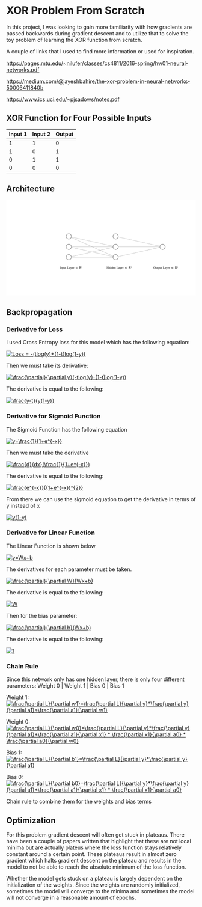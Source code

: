 # XOR Problem From Scratch

In this project, I was looking to gain more familiarity with how gradients are passed backwards during gradient descent and to utilize that to solve the toy problem of learning the XOR function from scratch.


A couple of links that I used to find more information or used for inspiration.

https://pages.mtu.edu/~nilufer/classes/cs4811/2016-spring/hw01-neural-networks.pdf

https://medium.com/@jayeshbahire/the-xor-problem-in-neural-networks-50006411840b

https://www.ics.uci.edu/~pjsadows/notes.pdf

## XOR Function for Four Possible Inputs
| Input 1 | Input 2 | Output |
|---------|---------|--------|
|    1    |    1    |    0   |
|    1    |    0    |    1   |
|    0    |    1    |    1   |
|    0    |    0    |    0   |

## Architecture
![alt text](nn.svg)
## Backpropagation

### Derivative for Loss

I used Cross Entropy loss for this model which has the following equation:

<a href="https://www.codecogs.com/eqnedit.php?latex=Loss&space;=&space;-(tlog(y)&plus;(1-t)log(1-y))" target="_blank"><img src="https://latex.codecogs.com/gif.latex?Loss&space;=&space;-(tlog(y)&plus;(1-t)log(1-y))" title="Loss = -(tlog(y)+(1-t)log(1-y))" /></a>

Then we must take its derivative:

<a href="https://www.codecogs.com/eqnedit.php?latex=\frac{\partial}{\partial&space;y}(-tlog(y)-(1-t)log(1-y))" target="_blank"><img src="https://latex.codecogs.com/gif.latex?\frac{\partial}{\partial&space;y}(-tlog(y)-(1-t)log(1-y))" title="\frac{\partial}{\partial y}(-tlog(y)-(1-t)log(1-y))" /></a>

The derivative is equal to the following:

<a href="https://www.codecogs.com/eqnedit.php?latex=\frac{y-t}{y(1-y)}" target="_blank"><img src="https://latex.codecogs.com/gif.latex?\frac{y-t}{y(1-y)}" title="\frac{y-t}{y(1-y)}" /></a>


### Derivative for Sigmoid Function

The Sigmoid Function has the following equation

<a href="https://www.codecogs.com/eqnedit.php?latex=y=\frac{1}{1&plus;e^{-x}}" target="_blank"><img src="https://latex.codecogs.com/gif.latex?y=\frac{1}{1&plus;e^{-x}}" title="y=\frac{1}{1+e^{-x}}" /></a>

Then we must take the derivative

<a href="https://www.codecogs.com/eqnedit.php?latex=\frac{d}{dx}(\frac{1}{1&plus;e^{-x}})" target="_blank"><img src="https://latex.codecogs.com/gif.latex?\frac{d}{dx}(\frac{1}{1&plus;e^{-x}})" title="\frac{d}{dx}(\frac{1}{1+e^{-x}})" /></a>

The derivative is equal to the following:

<a href="https://www.codecogs.com/eqnedit.php?latex=\frac{e^{-x}}{(1&plus;e^{-x})^{2}}" target="_blank"><img src="https://latex.codecogs.com/gif.latex?\frac{e^{-x}}{(1&plus;e^{-x})^{2}}" title="\frac{e^{-x}}{(1+e^{-x})^{2}}" /></a>

From there we can use the sigmoid equation to get the derivative in terms of y instead of x

<a href="https://www.codecogs.com/eqnedit.php?latex=y(1-y)" target="_blank"><img src="https://latex.codecogs.com/gif.latex?y(1-y)" title="y(1-y)" /></a>

### Derivative for Linear Function

The Linear Function is shown below

<a href="https://www.codecogs.com/eqnedit.php?latex=y=Wx&plus;b" target="_blank"><img src="https://latex.codecogs.com/gif.latex?y=Wx&plus;b" title="y=Wx+b" /></a>

The derivatives for each parameter must be taken.

<a href="https://www.codecogs.com/eqnedit.php?latex=\frac{\partial}{\partial&space;W}(Wx&plus;b)" target="_blank"><img src="https://latex.codecogs.com/gif.latex?\frac{\partial}{\partial&space;W}(Wx&plus;b)" title="\frac{\partial}{\partial W}(Wx+b)" /></a>

The derivative is equal to the following:

<a href="https://www.codecogs.com/eqnedit.php?latex=W" target="_blank"><img src="https://latex.codecogs.com/gif.latex?W" title="W" /></a>

Then for the bias parameter:

<a href="https://www.codecogs.com/eqnedit.php?latex=\frac{\partial}{\partial&space;b}(Wx&plus;b)" target="_blank"><img src="https://latex.codecogs.com/gif.latex?\frac{\partial}{\partial&space;b}(Wx&plus;b)" title="\frac{\partial}{\partial b}(Wx+b)" /></a>

The derivative is equal to the following:

<a href="https://www.codecogs.com/eqnedit.php?latex=1" target="_blank"><img src="https://latex.codecogs.com/gif.latex?1" title="1" /></a>

### Chain Rule

Since this network only has one hidden layer, there is only four different parameters:    Weight 0 | Weight 1 | Bias 0 | Bias 1

Weight 1: <a href="https://www.codecogs.com/eqnedit.php?latex=\frac{\partial&space;L}{\partial&space;w1}=\frac{\partial&space;L}{\partial&space;y}*\frac{\partial&space;y}{\partial&space;x1}*\frac{\partial&space;x1}{\partial&space;w1}" target="_blank"><img src="https://latex.codecogs.com/gif.latex?\frac{\partial&space;L}{\partial&space;w1}=\frac{\partial&space;L}{\partial&space;y}*\frac{\partial&space;y}{\partial&space;x1}*\frac{\partial&space;x1}{\partial&space;w1}" title="\frac{\partial L}{\partial w1}=\frac{\partial L}{\partial y}*\frac{\partial y}{\partial a1}*\frac{\partial a1}{\partial w1}" /></a>

Weight 0: <a href="https://www.codecogs.com/eqnedit.php?latex=\frac{\partial&space;L}{\partial&space;w0}=\frac{\partial&space;L}{\partial&space;y}*\frac{\partial&space;y}{\partial&space;a1}*\frac{\partial&space;a1}{\partial&space;x1}&space;*&space;\frac{\partial&space;x1}{\partial&space;a0}&space;*&space;\frac{\partial&space;a0}{\partial&space;w0}" target="_blank"><img src="https://latex.codecogs.com/gif.latex?\frac{\partial&space;L}{\partial&space;w0}=\frac{\partial&space;L}{\partial&space;y}*\frac{\partial&space;y}{\partial&space;a1}*\frac{\partial&space;a1}{\partial&space;x1}&space;*&space;\frac{\partial&space;x1}{\partial&space;a0}&space;*&space;\frac{\partial&space;a0}{\partial&space;w0}" title="\frac{\partial L}{\partial w0}=\frac{\partial L}{\partial y}*\frac{\partial y}{\partial a1}*\frac{\partial a1}{\partial x1} * \frac{\partial x1}{\partial a0} * \frac{\partial a0}{\partial w0}" /></a>

Bias 1: <a href="https://www.codecogs.com/eqnedit.php?latex=\frac{\partial&space;L}{\partial&space;b1}=\frac{\partial&space;L}{\partial&space;y}*\frac{\partial&space;y}{\partial&space;a1}" target="_blank"><img src="https://latex.codecogs.com/gif.latex?\frac{\partial&space;L}{\partial&space;b1}=\frac{\partial&space;L}{\partial&space;y}*\frac{\partial&space;y}{\partial&space;a1}" title="\frac{\partial L}{\partial b1}=\frac{\partial L}{\partial y}*\frac{\partial y}{\partial a1}" /></a>

Bias 0: <a href="https://www.codecogs.com/eqnedit.php?latex=\frac{\partial&space;L}{\partial&space;b0}=\frac{\partial&space;L}{\partial&space;y}*\frac{\partial&space;y}{\partial&space;a1}*\frac{\partial&space;a1}{\partial&space;x1}&space;*&space;\frac{\partial&space;x1}{\partial&space;a0}" target="_blank"><img src="https://latex.codecogs.com/gif.latex?\frac{\partial&space;L}{\partial&space;b0}=\frac{\partial&space;L}{\partial&space;y}*\frac{\partial&space;y}{\partial&space;a1}*\frac{\partial&space;a1}{\partial&space;x1}&space;*&space;\frac{\partial&space;x1}{\partial&space;a0}" title="\frac{\partial L}{\partial b0}=\frac{\partial L}{\partial y}*\frac{\partial y}{\partial a1}*\frac{\partial a1}{\partial x1} * \frac{\partial x1}{\partial a0}" /></a>

Chain rule to combine them for the weights and bias terms

## Optimization

For this problem gradient descent will often get stuck in plateaus. There have been a couple of papers written that highlight that these are not local minima but are actually plateus where the loss function stays relatively constant around a certain point. These plateaus result in almost zero gradient which halts gradient descent on the plateau and results in the model to not be able to reach the absolute minimum of the loss function.

Whether the model gets stuck on a plateau is largely dependent on the initialization of the weights. Since the weights are randomly initialized, sometimes the model will converge to the minima and sometimes the model will not converge in a reasonable amount of epochs.
